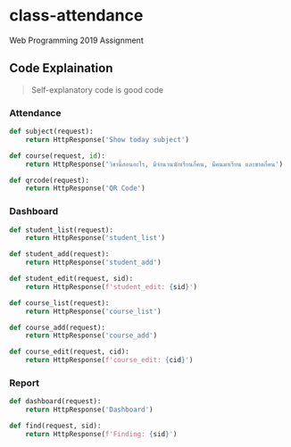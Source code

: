# class-attendance
Web Programming 2019 Assignment

## Code Explaination

> Self-explanatory code is good code

### Attendance
```python
def subject(request):
    return HttpResponse('Show today subject')
```
```python
def course(request, id):
    return HttpResponse('วิชานี้สอนอะไร, มีจำนวนนักเรียนกี่คน, มีคนมาเรียน และขาดกี่คน')
```
```python
def qrcode(request):
    return HttpResponse('QR Code')

```
### Dashboard
```python
def student_list(request):
    return HttpResponse('student_list')
```
```python
def student_add(request):
    return HttpResponse('student_add')
```
```python
def student_edit(request, sid):
    return HttpResponse(f'student_edit: {sid}')
```
```python
def course_list(request):
    return HttpResponse('course_list')
```
```python
def course_add(request):
    return HttpResponse('course_add')
```
```python
def course_edit(request, cid):
    return HttpResponse(f'course_edit: {cid}')

```
### Report
```python
def dashboard(request):
    return HttpResponse('Dashboard')
```
```python
def find(request, sid):
    return HttpResponse(f'Finding: {sid}')
```